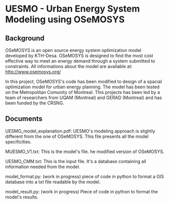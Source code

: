 # UESMO - Urban Energy System Modeling using OSeMOSYS

## Background

OSeMOSYS is an open source energy system optimization model developed by KTH-Desa. OSeMOSYS is designed to find the most cost effective way to meet an energy demand through a system submitted to constraints. All informations about the model are available at: http://www.osemosys.org/ 

In this project, OSeMOSYS's code has been modified to design of a spacial optimization model for urban energy planning. The model has been tested on the Metropolitan Comunity of Montreal. This projects has been led by a team of researchers from UQAM (Montreal) and GERAD (Montreal) and has been funded by the CRSNG.

## Documents

UESMO_model_explanation.pdf: UESMO's modeling approach is slightly different from the one of OSeMOSYS. This file presents all the model specificities.  

MUESMO_V1.txt: This is the model's file. he modified version of OSeMOSYS. 

UESMO_CMM.txt: This is the input file. It's a database containing all information needed from the model. 

model_format.py: (work in progress) piece of code in python to format a GIS database into a txt file readable by the model. 

model_result.py: (work in progress) Piece of code in python to format the model's results. 
